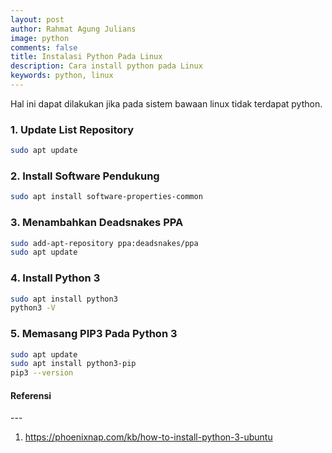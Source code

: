 ```yaml
---
layout: post
author: Rahmat Agung Julians
image: python
comments: false
title: Instalasi Python Pada Linux
description: Cara install python pada Linux
keywords: python, linux
---
```


Hal ini dapat dilakukan jika pada sistem bawaan linux tidak terdapat python.

### 1. Update List Repository
```bash
sudo apt update
```

### 2. Install Software Pendukung
```bash
sudo apt install software-properties-common
```

### 3. Menambahkan Deadsnakes PPA
```bash
sudo add-apt-repository ppa:deadsnakes/ppa
sudo apt update
```

### 4. Install Python 3
```bash
sudo apt install python3
python3 -V
```

### 5. Memasang PIP3 Pada Python 3
```bash
sudo apt update
sudo apt install python3-pip
pip3 --version
```

<h4><b class="title-referensi">Referensi</b></h4> 
--- 
<ol class="referensi">
    <li>
        <a href="https://phoenixnap.com/kb/how-to-install-python-3-ubuntu">https://phoenixnap.com/kb/how-to-install-python-3-ubuntu</a>
    </li>
</ol>